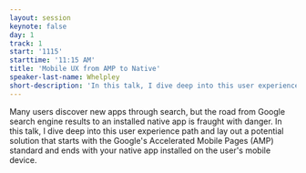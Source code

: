 ```yaml
---
layout: session
keynote: false
day: 1
track: 1
start: '1115'
starttime: '11:15 AM'
title: 'Mobile UX from AMP to Native'
speaker-last-name: Whelpley
short-description: 'In this talk, I dive deep into this user experience path and lay out a potential solution that starts with the Google’s Accelerated Mobile Pages (AMP) standard and ends with your native app installed on the user’s mobile device.'
---
```


Many users discover new apps through search, but the road from Google search engine results to an installed native app is fraught with danger. In this talk, I dive deep into this user experience path and lay out a potential solution that starts with the Google's Accelerated Mobile Pages (AMP) standard and ends with your native app installed on the user's mobile device.
